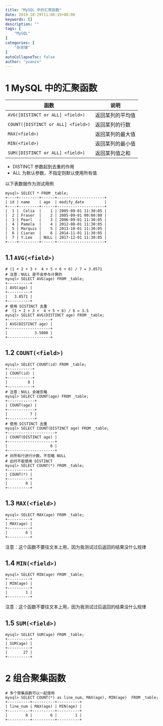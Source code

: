 ```yaml
---
title: "MySQL 中的汇聚函数"
date: 2019-10-29T11:08:19+08:00
keywords: []
description: ""
tags: [
    "MySQL"
]
categories: [
    "杂货铺"
]
autoCollapseToc: false
author: "yuanzx"
---
```


# 1 MySQL 中的汇聚函数

| 函数                            | 说明             |
| ------------------------------- | ---------------- |
| `AVG([DISTINCT or ALL] <field>)`   | 返回某列的平均值 |
| `COUNT([DISTINCT or ALL] <field>)` | 返回某列的行数   |
| `MAX(<field>)`                  | 返回某列的最大值 |
| `MIN(<field>)`                  | 返回某列的最小值 |
| `SUM([DISTINCT or ALL] <field>)`   | 返回某列值之和   |

- DISTINCT 参数起到去重的作用
- ALL 为默认参数，不指定则默认使用所有值

以下表数据作为测试用例

```shell
mysql> SELECT * FROM _table;
+----+---------+------+---------------------+
| id | name    | age  | modify_date         |
+----+---------+------+---------------------+
|  1 |  Celia  |    1 | 2005-09-01 11:30:05 |
|  2 | Fraser  |    2 | 2005-09-01 00:00:00 |
|  3 | Pearl   |    3 | 2006-09-01 11:30:05 |
|  4 | Pamela  |    4 | 2012-08-01 11:30:05 |
|  5 | Marquis |    5 | 2013-10-01 11:30:05 |
|  6 | Ciaran  |    6 | 2014-11-01 11:30:05 |
|  7 | Y.Lee   | NULL | 2017-12-01 11:30:05 |
+----+---------+------+---------------------+
```

## 1.1 `AVG(<field>)`

```shell
# (1 + 2 + 3 +  4 + 5 + 6 + 6) / 7 = 3.8571
# 注意：NULL 是不会参与计算的
mysql> SELECT AVG(age) FROM _table;
+----------+
| AVG(age) |
+----------+
|   3.8571 |
+----------+
# 使用 DISTINCT 去重
#  (1 + 2 + 3 +  4 + 5 + 6) / 6 = 3.5
mysql> SELECT AVG(DISTINCT age) FROM _table;
+-------------------+
| AVG(DISTINCT age) |
+-------------------+
|            3.5000 |
+-------------------+
```

## 1.2 `COUNT(<field>)`

```shell
mysql> SELECT COUNT(id) FROM _table;
+-----------+
| COUNT(id) |
+-----------+
|         8 |
+-----------+
# 注意：NULL 会被忽略
mysql> SELECT COUNT(age) FROM _table;
+------------+
| COUNT(age) |
+------------+
|          7 |
+------------+
# 使用 DISTINCT 去重
mysql> SELECT COUNT(DISTINCT age) FROM _table;
+---------------------+
| COUNT(DISTINCT age) |
+---------------------+
|                   6 |
+---------------------+
# 对所有行进行计数，不忽略 NULL
# 此时不能使用 DISTINCT
mysql> SELECT COUNT(*) FROM _table;
+----------+
| COUNT(*) |
+----------+
|        8 |
+----------+
```

## 1.3 `MAX(<field>)`

```shell
mysql> SELECT MAX(age) FROM _table;
+----------+
| MAX(age) |
+----------+
|        6 |
+----------+
```

注意：这个函数不要往文本上用，因为我测试过后返回的结果没什么规律

## 1.4 `MIN(<field>)`

```shell
mysql> SELECT MIN(age) FROM _table;
+----------+
| MIN(age) |
+----------+
|        1 |
+----------+
```

注意：这个函数不要往文本上用，因为我测试过后返回的结果没什么规律

## 1.5 `SUM(<field>)`

```shell
mysql> SELECT SUM(age) FROM _table;
+----------+
| SUM(age) |
+----------+
|       27 |
+----------+
```

# 2 组合聚集函数

```shell
# 多个聚集函数可以一起使用
mysql> SELECT COUNT(*) as line_num, MAX(age), MIN(age)  FROM _table;
+----------+----------+----------+
| line_num | MAX(age) | MIN(age) |
+----------+----------+----------+
|        8 |        6 |        1 |
+----------+----------+----------+
```